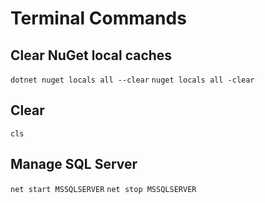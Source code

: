 # Terminal Commands

## Clear NuGet local caches
`dotnet nuget locals all --clear`
`nuget locals all -clear`

## Clear
`cls`

## Manage SQL Server
`net start MSSQLSERVER`
`net stop MSSQLSERVER`

